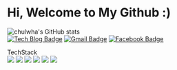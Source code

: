 <head><h1>Hi, Welcome to My Github :)</h1></head>

![chulwha's GitHub stats](https://github-readme-stats.vercel.app/api?username=cjfghk5697&show_icons=true&theme=tokyonight)
<br>
[![Tech Blog Badge](http://img.shields.io/badge/-Tech%20blog-black?style=flat-square&logo=github&link=https://github.com/cjfghk5697)](https://github.com/cjfghk5697)
[![Gmail Badge](https://img.shields.io/badge/Gmail-d14836?style=flat-square&logo=Gmail&logoColor=white&link=mailto:cjfghk5697@gmail.com)](mailto:cjfghk5697@gmail.com)
  [![Facebook Badge](https://img.shields.io/badge/facebook-1877f2?style=flat-square&logo=facebook&logoColor=white&link=https://www.facebook.com/profile.php?id=100032812731866)](https://www.facebook.com/profile.php?id=100032812731866)
<br>

TechStack	
<img src="https://img.shields.io/badge/Python-3766AB?style=flat-square&logo=Python&logoColor=white"/></a>
<img src="https://img.shields.io/badge/Django-black?style=flat-square&logo=Django&logoColor=white"/></a> 
<img src="https://img.shields.io/badge/Java-red?style=flat-square&logo=Java&logoColor=white"/></a> 
<img src="https://img.shields.io/badge/JavaScript-yellow?style=flat-square&logo=JavaScript&logoColor=white"/></a> 
<img src="https://img.shields.io/badge/Css-3766AB?style=flat-square&logo=Css&logoColor=white"/></a> 
<img src="https://img.shields.io/badge/Html5-green?style=flat-square&logo=Html5&logoColor=white"/></a> 

